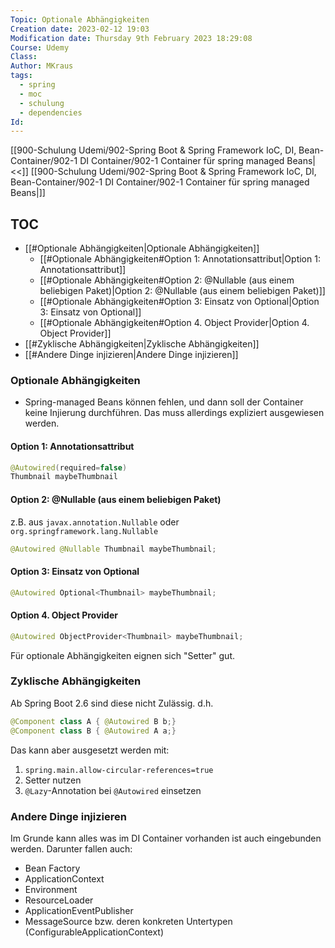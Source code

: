 ```yaml
---
Topic: Optionale Abhängigkeiten
Creation date: 2023-02-12 19:03
Modification date: Thursday 9th February 2023 18:29:08
Course: Udemy
Class: 
Author: MKraus
tags:
  - spring
  - moc
  - schulung
  - dependencies
Id:
---
```


[[900-Schulung Udemi/902-Spring Boot & Spring Framework IoC, DI, Bean-Container/902-1 DI Container/902-1 Container für spring managed Beans|<<]]
[[900-Schulung Udemi/902-Spring Boot & Spring Framework IoC, DI, Bean-Container/902-1 DI Container/902-1 Container für spring managed Beans|]]

## TOC

- [[#Optionale Abhängigkeiten|Optionale Abhängigkeiten]]
	- [[#Optionale Abhängigkeiten#Option 1: Annotationsattribut|Option 1: Annotationsattribut]]
	- [[#Optionale Abhängigkeiten#Option 2:  @Nullable (aus einem beliebigen Paket)|Option 2:  @Nullable (aus einem beliebigen Paket)]]
	- [[#Optionale Abhängigkeiten#Option 3: Einsatz von Optional|Option 3: Einsatz von Optional]]
	- [[#Optionale Abhängigkeiten#Option 4. Object Provider|Option 4. Object Provider]]
- [[#Zyklische Abhängigkeiten|Zyklische Abhängigkeiten]]
- [[#Andere Dinge injizieren|Andere Dinge injizieren]]


### Optionale Abhängigkeiten
* Spring-managed Beans können fehlen, und dann soll der Container keine Injierung durchführen. Das muss allerdings expliziert ausgewiesen werden.

#### Option 1: Annotationsattribut

```java
@Autowired(required=false)
Thumbnail maybeThumbnail
```

#### Option 2:  @Nullable (aus einem beliebigen Paket)
z.B. aus `javax.annotation.Nullable` oder `org.springframework.lang.Nullable`

```java
@Autowired @Nullable Thumbnail maybeThumbnail;
```

#### Option 3: Einsatz von Optional

```java
@Autowired Optional<Thumbnail> maybeThumbnail;
```

#### Option 4. Object Provider

```java
@Autowired ObjectProvider<Thumbnail> maybeThumbnail;
```

Für optionale Abhängigkeiten eignen sich "Setter" gut.

### Zyklische Abhängigkeiten

Ab Spring Boot 2.6 sind diese nicht Zulässig.
d.h. 
```java
@Component class A { @Autowired B b;}
@Component class B { @Autowired A a;}
```

Das kann aber ausgesetzt werden mit:
1. `spring.main.allow-circular-references=true`
2. Setter nutzen
3. `@Lazy`-Annotation bei `@Autowired` einsetzen

### Andere Dinge injizieren

Im Grunde kann alles was im DI Container vorhanden ist auch eingebunden werden.
Darunter fallen auch:
* Bean Factory
* ApplicationContext
* Environment
* ResourceLoader
* ApplicationEventPublisher
* MessageSource bzw. deren konkreten Untertypen (ConfigurableApplicationContext)
